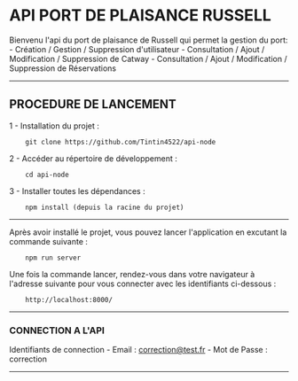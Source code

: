 # API PORT DE PLAISANCE RUSSELL


Bienvenu l'api du port de plaisance de Russell qui permet la gestion du port:
    -   Création / Gestion / Suppression d'utilisateur
    -   Consultation / Ajout / Modification / Suppression de Catway
    -   Consultation / Ajout / Modification / Suppression de Réservations

-------------------------------------------------------------

## PROCEDURE DE LANCEMENT

1 - Installation du projet :

        git clone https://github.com/Tintin4522/api-node

2 - Accéder au répertoire de développement :

        cd api-node

3 - Installer toutes les dépendances :

        npm install (depuis la racine du projet)

-------------------------------------------------------------

Après avoir installé le projet, vous pouvez lancer l'application en excutant la commande suivante :

        npm run server

Une fois la commande lancer, rendez-vous dans votre navigateur à l'adresse suivante pour vous connecter avec les identifiants ci-dessous :

        http://localhost:8000/

-------------------------------------------------------------

### CONNECTION A L'API

Identifiants de connection 
    -   Email : correction@test.fr
    -   Mot de Passe : correction

-------------------------------------------------------------